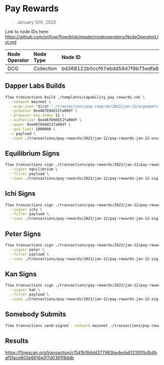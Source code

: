 # Pay Rewards
> January 12th, 2022

Link to node IDs here: https://github.com/onflow/flow/blob/master/nodeoperators/NodeOperatorList.md

| Node Operator             | Node Type          | Node ID  |
|:--------------------------|:-------------------|:---------|
| DCG | Collection | bd368122b0ccf67ebdd59d7f9b75edfa85106c3af41854c946ad0fa46e5c3ddd

## Dapper Labs Builds

```sh
flow transactions build ./templates/capability_pay_rewards.cdc \
  --network mainnet \
  --args-json "$(cat "./transactions/pay-rewards/2022/jan-12/arguments.json")" \
  --proposer 0xe467b9dd11fa00df \
  --proposer-key-index 11 \
  --authorizer 0xe467b9dd11fa00df \
  --payer 0xe467b9dd11fa00df \
  --gas-limit 1000000 \
  -x payload \
  --save ./transactions/pay-rewards/2022/jan-12/pay-rewards-jan-12-unsigned.rlp
```

## Equilibrium Signs

```sh
flow transactions sign ./transactions/pay-rewards/2022/jan-12/pay-rewards-jan-12-unsigned.rlp \
  --signer equilibrium \
  --filter payload \
  --save ./transactions/pay-rewards/2022/jan-12/pay-rewards-jan-12-sig-1.rlp
```

## Ichi Signs

```sh
flow transactions sign ./transactions/pay-rewards/2022/jan-12/pay-rewards-jan-12-sig-1.rlp \
  --signer ichi \
  --filter payload \
  --save ./transactions/pay-rewards/2022/jan-12/pay-rewards-jan-12-sig-2.rlp
```

## Peter Signs

```sh
flow transactions sign ./transactions/pay-rewards/2022/jan-12/pay-rewards-jan-12-sig-2.rlp \
  --signer peter \
  --filter payload \
  --save ./transactions/pay-rewards/2022/jan-12/pay-rewards-jan-12-sig-3.rlp
```

## Kan Signs

```sh
flow transactions sign ./transactions/pay-rewards/2022/jan-12/pay-rewards-jan-12-sig-3.rlp \
  --signer kan \
  --filter payload \
  --save ./transactions/pay-rewards/2022/jan-12/pay-rewards-jan-12-sig-complete.rlp
```

## Somebody Submits

```sh
flow transactions send-signed --network mainnet ./transactions/pay-rewards/2022/jan-12/pay-rewards-jan-12-sig-complete.rlp
```

## Results

https://flowscan.org/transaction/c1541b18ddd377983be4eda812100fb4b4baf5face603e6616e0f7d0391f8ddb

